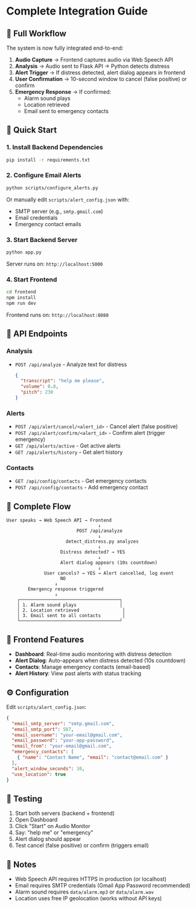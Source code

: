 # Complete Integration Guide

## 🎯 Full Workflow

The system is now fully integrated end-to-end:

1. **Audio Capture** → Frontend captures audio via Web Speech API
2. **Analysis** → Audio sent to Flask API → Python detects distress
3. **Alert Trigger** → If distress detected, alert dialog appears in frontend
4. **User Confirmation** → 10-second window to cancel (false positive) or confirm
5. **Emergency Response** → If confirmed:
   - Alarm sound plays
   - Location retrieved
   - Email sent to emergency contacts

## 🚀 Quick Start

### 1. Install Backend Dependencies

```bash
pip install -r requirements.txt
```

### 2. Configure Email Alerts

```bash
python scripts/configure_alerts.py
```

Or manually edit `scripts/alert_config.json` with:
- SMTP server (e.g., `smtp.gmail.com`)
- Email credentials
- Emergency contact emails

### 3. Start Backend Server

```bash
python app.py
```

Server runs on: `http://localhost:5000`

### 4. Start Frontend

```bash
cd frontend
npm install
npm run dev
```

Frontend runs on: `http://localhost:8080`

## 📡 API Endpoints

### Analysis
- `POST /api/analyze` - Analyze text for distress
  ```json
  {
    "transcript": "help me please",
    "volume": 0.8,
    "pitch": 230
  }
  ```

### Alerts
- `POST /api/alert/cancel/<alert_id>` - Cancel alert (false positive)
- `POST /api/alert/confirm/<alert_id>` - Confirm alert (trigger emergency)
- `GET /api/alerts/active` - Get active alerts
- `GET /api/alerts/history` - Get alert history

### Contacts
- `GET /api/config/contacts` - Get emergency contacts
- `POST /api/config/contacts` - Add emergency contact

## 🔄 Complete Flow

```
User speaks → Web Speech API → Frontend
                                  ↓
                          POST /api/analyze
                                  ↓
                      detect_distress.py analyzes
                                  ↓
                    Distress detected? → YES
                                  ↓
                    Alert dialog appears (10s countdown)
                                  ↓
              User cancels? → YES → Alert cancelled, log event
                    NO
                  ↓
        Emergency response triggered
                  ↓
    ┌─────────────────────────────────────┐
    │ 1. Alarm sound plays                │
    │ 2. Location retrieved                │
    │ 3. Email sent to all contacts        │
    └─────────────────────────────────────┘
```

## 🎨 Frontend Features

- **Dashboard**: Real-time audio monitoring with distress detection
- **Alert Dialog**: Auto-appears when distress detected (10s countdown)
- **Contacts**: Manage emergency contacts (email-based)
- **Alert History**: View past alerts with status tracking

## ⚙️ Configuration

Edit `scripts/alert_config.json`:
```json
{
  "email_smtp_server": "smtp.gmail.com",
  "email_smtp_port": 587,
  "email_username": "your-email@gmail.com",
  "email_password": "your-app-password",
  "email_from": "your-email@gmail.com",
  "emergency_contacts": [
    { "name": "Contact Name", "email": "contact@email.com" }
  ],
  "alert_window_seconds": 10,
  "use_location": true
}
```

## 🔧 Testing

1. Start both servers (backend + frontend)
2. Open Dashboard
3. Click "Start" on Audio Monitor
4. Say: "help me" or "emergency"
5. Alert dialog should appear
6. Test cancel (false positive) or confirm (triggers email)

## 📝 Notes

- Web Speech API requires HTTPS in production (or localhost)
- Email requires SMTP credentials (Gmail App Password recommended)
- Alarm sound requires `data/alarm.mp3` or `data/alarm.wav`
- Location uses free IP geolocation (works without API keys)

